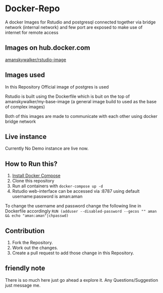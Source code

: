 # Docker-Repo

A docker Images for Rstudio and postgresql connected together via bridge network (internal network) and few port are exposed to make use of internet for remote access

## Images on hub.docker.com

[amanskywalker/rstudio-image](https://hub.docker.com/r/amanskywalker/rstudio-image/)

## Images used

In this Repository Official image of postgres is used

Rstudio is built using the Dockerfile which is buit on the top of amanskywalker/my-base-image (a general image build to used as the base of complex images)

Both of this images are made to communicate with each other using docker bridge network

## Live instance

Currently No Demo instance are live now.

## How to Run this?

1. [Install Docker Compose](https://docs.docker.com/compose/install/)
1. Clone this repository
1. Run all containers with `docker-compose up -d`
1. Rstudio web-interface can be accessed via <ip>:8787 using default username:password is aman:aman

To change the username and password change the following line in Dockerfile accordingly
`RUN (adduser --disabled-password --gecos "" aman && echo "aman:aman"|chpasswd)`

## Contribution

1. Fork the Repository.
1. Work out the changes.
1. Create a pull request to add those change in this Repository.

## friendly note
  There is so much here just go ahead a explore it. Any Questions/Suggestion just message me.
